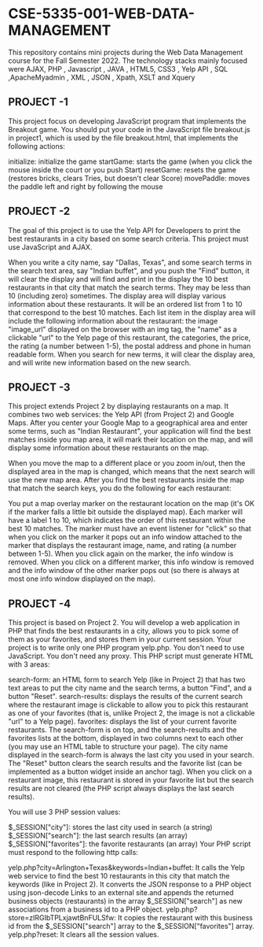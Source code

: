 # CSE-5335-001-WEB-DATA-MANAGEMENT
This repository  contains mini projects during the Web Data Management course for the Fall Semester 2022. The technology  stacks mainly focused were AJAX, PHP , Javascript , JAVA , HTML5, CSS3 , Yelp API , SQL ,ApacheMyadmin , XML , JSON , Xpath, XSLT and Xquery  

PROJECT -1 
-----------------------------------------------------------------------------------------------------------------------------------------------------------------------------------------------------------------------------------------------------------------------------------
This project focus on developing  JavaScript program that implements the Breakout game. You should put your code in the JavaScript file breakout.js in project1, which is used by the file breakout.html, that implements the following actions:

initialize: initialize the game
startGame: starts the game (when you click the mouse inside the court or you push Start)
resetGame: resets the game (restores bricks, clears Tries, but doesn't clear Score)
movePaddle: moves the paddle left and right by following the mouse


PROJECT -2
-----------------------------------------------------------------------------------------------------------------------------------------------------------

The goal of this project is to use the Yelp API for Developers to print the best restaurants in a city based on some search criteria. This project must use JavaScript and AJAX. 

When you write a city name, say "Dallas, Texas", and some search terms in the search text area, say "Indian buffet", and you push the "Find" button, it will clear the display and will find and print in the display the 10 best restaurants in that city that match the search terms. They may be less than 10 (including zero) sometimes. The display area will display various information about these restaurants. It will be an ordered list from 1 to 10 that correspond to the best 10 matches. Each list item in the display area will include the following information about the restaurant: the image "image_url" displayed on the browser with an img tag, the "name" as a clickable "url" to the Yelp page of this restaurant, the categories, the price, the rating (a number between 1-5), the postal address and phone in human readable form. When you search for new terms, it will clear the display area, and will write new information based on the new search.

PROJECT -3
-----------------------------------------------------------------------------------------------------------------------------------------------------------
This project extends Project 2 by displaying restaurants on a map. It combines two web services: the Yelp API (from Project 2) and Google Maps. After you center your Google Map to a geographical area and enter some terms, such as "Indian Restaurant", your application will find the best matches inside you map area, it will mark their location on the map, and will display some information about these restaurants on the map.

When you move the map to a different place or you zoom in/out, then the displayed area in the map is changed, which means that the next search will use the new map area. After you find the best restaurants inside the map that match the search keys, you do the following for each restaurant:

You put a map overlay marker on the restaurant location on the map (it's OK if the marker falls a little bit outside the displayed map). Each marker will have a label 1 to 10, which indicates the order of this restaurant within the best 10 matches.
The marker must have an event listener for "click" so that when you click on the marker it pops out an info window attached to the marker that displays the restaurant image, name, and rating (a number between 1-5). When you click again on the marker, the info window is removed. When you click on a different marker, this info window is removed and the info window of the other marker pops out (so there is always at most one info window displayed on the map).


PROJECT -4
----------------------------------------------------------------------------------------------------------------------------------------------------------

This project is based on Project 2. You will develop a web application in PHP that finds the best restaurants in a city, allows you to pick some of them as your favorites, and stores them in your current session. Your project is to write only one PHP program yelp.php. You don't need to use JavaScript. You don't need any proxy. This PHP script must generate HTML with 3 areas:

search-form: an HTML form to search Yelp (like in Project 2) that has two text areas to put the city name and the search terms, a button "Find", and a button "Reset".
search-results: displays the results of the current search where the restaurant image is clickable to allow you to pick this restaurant as one of your favorites (that is, unlike Project 2, the image is not a clickable "url" to a Yelp page).
favorites: displays the list of your current favorite restaurants.
The search-form is on top, and the search-results and the favorites lists at the bottom, displayed in two columns next to each other (you may use an HTML table to structure your page). The city name displayed in the search-form is always the last city you used in your search. The "Reset" button clears the search results and the favorite list (can be implemented as a button widget inside an anchor tag). When you click on a restaurant image, this restaurant is stored in your favorite list but the search results are not cleared (the PHP script always displays the last search results).

You will use 3 PHP session values:

$_SESSION["city"]: stores the last city used in search (a string)
$_SESSION["search"]: the last search results (an array)
$_SESSION["favorites"]: the favorite restaurants (an array)
Your PHP script must respond to the following http calls:

yelp.php?city=Arlington+Texas&keywords=Indian+buffet: It calls the Yelp web service to find the best 10 restaurants in this city that match the keywords (like in Project 2). It converts the JSON response to a PHP object using json-decode Links to an external site.and appends the returned business objects (restaurants) in the array $_SESSION["search"] as new associations from a business id to a PHP object.
yelp.php?store=zIRGIbTPLxjawtBnFULSfw: It copies the restaurant with this business id from the $_SESSION["search"] array to the $_SESSION["favorites"] array.
yelp.php?reset: It clears all the session values.



